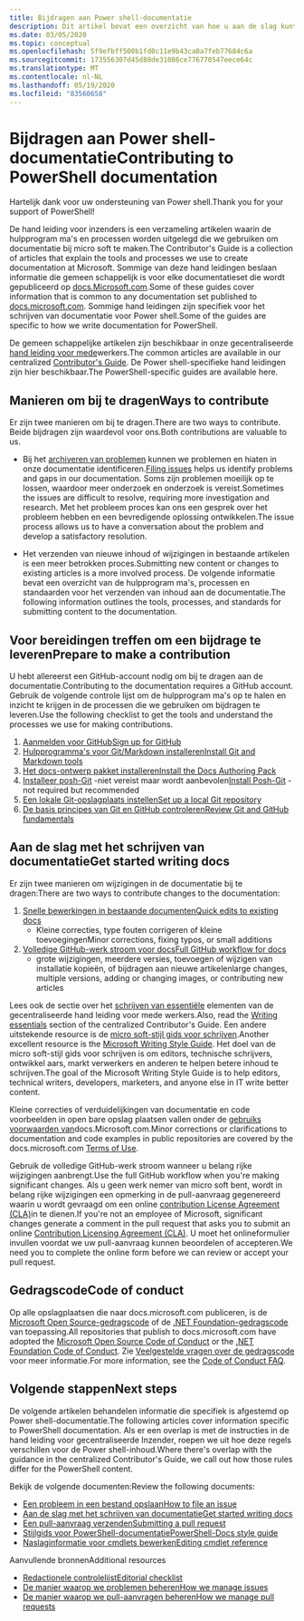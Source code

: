 ```yaml
---
title: Bijdragen aan Power shell-documentatie
description: Dit artikel bevat een overzicht van hoe u aan de slag kunt gaan als bijdrager aan de Power shell-documentatie.
ms.date: 03/05/2020
ms.topic: conceptual
ms.openlocfilehash: 5f9efbff500b1fd0c11e9b43ca0a7feb77684c6a
ms.sourcegitcommit: 173556307d45d88de31086ce776770547eece64c
ms.translationtype: MT
ms.contentlocale: nl-NL
ms.lasthandoff: 05/19/2020
ms.locfileid: "83560658"
---
```

# <a name="contributing-to-powershell-documentation"></a><span data-ttu-id="f3651-103">Bijdragen aan Power shell-documentatie</span><span class="sxs-lookup"><span data-stu-id="f3651-103">Contributing to PowerShell documentation</span></span>

<span data-ttu-id="f3651-104">Hartelijk dank voor uw ondersteuning van Power shell.</span><span class="sxs-lookup"><span data-stu-id="f3651-104">Thank you for your support of PowerShell!</span></span>

<span data-ttu-id="f3651-105">De hand leiding voor inzenders is een verzameling artikelen waarin de hulpprogram ma's en processen worden uitgelegd die we gebruiken om documentatie bij micro soft te maken.</span><span class="sxs-lookup"><span data-stu-id="f3651-105">The Contributor's Guide is a collection of articles that explain the tools and processes we use to create documentation at Microsoft.</span></span> <span data-ttu-id="f3651-106">Sommige van deze hand leidingen beslaan informatie die gemeen schappelijk is voor elke documentatieset die wordt gepubliceerd op [docs.Microsoft.com][docs].</span><span class="sxs-lookup"><span data-stu-id="f3651-106">Some of these guides cover information that is common to any documentation set published to [docs.microsoft.com][docs].</span></span> <span data-ttu-id="f3651-107">Sommige hand leidingen zijn specifiek voor het schrijven van documentatie voor Power shell.</span><span class="sxs-lookup"><span data-stu-id="f3651-107">Some of the guides are specific to how we write documentation for PowerShell.</span></span>

<span data-ttu-id="f3651-108">De gemeen schappelijke artikelen zijn beschikbaar in onze gecentraliseerde [hand leiding voor mede][contribute]werkers.</span><span class="sxs-lookup"><span data-stu-id="f3651-108">The common articles are available in our centralized [Contributor's Guide][contribute].</span></span> <span data-ttu-id="f3651-109">De Power shell-specifieke hand leidingen zijn hier beschikbaar.</span><span class="sxs-lookup"><span data-stu-id="f3651-109">The PowerShell-specific guides are available here.</span></span>

## <a name="ways-to-contribute"></a><span data-ttu-id="f3651-110">Manieren om bij te dragen</span><span class="sxs-lookup"><span data-stu-id="f3651-110">Ways to contribute</span></span>

<span data-ttu-id="f3651-111">Er zijn twee manieren om bij te dragen.</span><span class="sxs-lookup"><span data-stu-id="f3651-111">There are two ways to contribute.</span></span> <span data-ttu-id="f3651-112">Beide bijdragen zijn waardevol voor ons.</span><span class="sxs-lookup"><span data-stu-id="f3651-112">Both contributions are valuable to us.</span></span>

- <span data-ttu-id="f3651-113">Bij het [archiveren van problemen][file-an-issue] kunnen we problemen en hiaten in onze documentatie identificeren.</span><span class="sxs-lookup"><span data-stu-id="f3651-113">[Filing issues][file-an-issue] helps us identify problems and gaps in our documentation.</span></span> <span data-ttu-id="f3651-114">Soms zijn problemen moeilijk op te lossen, waardoor meer onderzoek en onderzoek is vereist.</span><span class="sxs-lookup"><span data-stu-id="f3651-114">Sometimes the issues are difficult to resolve, requiring more investigation and research.</span></span> <span data-ttu-id="f3651-115">Met het probleem proces kan ons een gesprek over het probleem hebben en een bevredigende oplossing ontwikkelen.</span><span class="sxs-lookup"><span data-stu-id="f3651-115">The issue process allows us to have a conversation about the problem and develop a satisfactory resolution.</span></span>

- <span data-ttu-id="f3651-116">Het verzenden van nieuwe inhoud of wijzigingen in bestaande artikelen is een meer betrokken proces.</span><span class="sxs-lookup"><span data-stu-id="f3651-116">Submitting new content or changes to existing articles is a more involved process.</span></span> <span data-ttu-id="f3651-117">De volgende informatie bevat een overzicht van de hulpprogram ma's, processen en standaarden voor het verzenden van inhoud aan de documentatie.</span><span class="sxs-lookup"><span data-stu-id="f3651-117">The following information outlines the tools, processes, and standards for submitting content to the documentation.</span></span>

## <a name="prepare-to-make-a-contribution"></a><span data-ttu-id="f3651-118">Voor bereidingen treffen om een bijdrage te leveren</span><span class="sxs-lookup"><span data-stu-id="f3651-118">Prepare to make a contribution</span></span>

<span data-ttu-id="f3651-119">U hebt allereerst een GitHub-account nodig om bij te dragen aan de documentatie.</span><span class="sxs-lookup"><span data-stu-id="f3651-119">Contributing to the documentation requires a GitHub account.</span></span> <span data-ttu-id="f3651-120">Gebruik de volgende controle lijst om de hulpprogram ma's op te halen en inzicht te krijgen in de processen die we gebruiken om bijdragen te leveren.</span><span class="sxs-lookup"><span data-stu-id="f3651-120">Use the following checklist to get the tools and understand the processes we use for making contributions.</span></span>

1. [<span data-ttu-id="f3651-121">Aanmelden voor GitHub</span><span class="sxs-lookup"><span data-stu-id="f3651-121">Sign up for GitHub</span></span>](/contribute/get-started-setup-github)
1. [<span data-ttu-id="f3651-122">Hulpprogramma's voor Git/Markdown installeren</span><span class="sxs-lookup"><span data-stu-id="f3651-122">Install Git and Markdown tools</span></span>](/contribute/get-started-setup-tools)
1. [<span data-ttu-id="f3651-123">Het docs-ontwerp pakket installeren</span><span class="sxs-lookup"><span data-stu-id="f3651-123">Install the Docs Authoring Pack</span></span>](/contribute/how-to-write-docs-auth-pack)
1. <span data-ttu-id="f3651-124">[Installeer posh-Git][posh-git] -niet vereist maar wordt aanbevolen</span><span class="sxs-lookup"><span data-stu-id="f3651-124">[Install Posh-Git][posh-git] - not required but recommended</span></span>
1. [<span data-ttu-id="f3651-125">Een lokale Git-opslagplaats instellen</span><span class="sxs-lookup"><span data-stu-id="f3651-125">Set up a local Git repository</span></span>](/contribute/get-started-setup-local)
1. [<span data-ttu-id="f3651-126">De basis principes van Git en GitHub controleren</span><span class="sxs-lookup"><span data-stu-id="f3651-126">Review Git and GitHub fundamentals</span></span>](/contribute/git-github-fundamentals)

## <a name="get-started-writing-docs"></a><span data-ttu-id="f3651-127">Aan de slag met het schrijven van documentatie</span><span class="sxs-lookup"><span data-stu-id="f3651-127">Get started writing docs</span></span>

<span data-ttu-id="f3651-128">Er zijn twee manieren om wijzigingen in de documentatie bij te dragen:</span><span class="sxs-lookup"><span data-stu-id="f3651-128">There are two ways to contribute changes to the documentation:</span></span>

1. [<span data-ttu-id="f3651-129">Snelle bewerkingen in bestaande documenten</span><span class="sxs-lookup"><span data-stu-id="f3651-129">Quick edits to existing docs</span></span>](/contribute/#quick-edits-to-existing-documents)
   - <span data-ttu-id="f3651-130">Kleine correcties, type fouten corrigeren of kleine toevoegingen</span><span class="sxs-lookup"><span data-stu-id="f3651-130">Minor corrections, fixing typos, or small additions</span></span>
1. [<span data-ttu-id="f3651-131">Volledige GitHub-werk stroom voor docs</span><span class="sxs-lookup"><span data-stu-id="f3651-131">Full GitHub workflow for docs</span></span>](/contribute/how-to-write-workflows-major)
   - <span data-ttu-id="f3651-132">grote wijzigingen, meerdere versies, toevoegen of wijzigen van installatie kopieën, of bijdragen aan nieuwe artikelen</span><span class="sxs-lookup"><span data-stu-id="f3651-132">large changes, multiple versions, adding or changing images, or contributing new articles</span></span>

<span data-ttu-id="f3651-133">Lees ook de sectie over het [schrijven van essentiële](/contribute/style-quick-start) elementen van de gecentraliseerde hand leiding voor mede werkers.</span><span class="sxs-lookup"><span data-stu-id="f3651-133">Also, read the [Writing essentials](/contribute/style-quick-start) section of the centralized Contributor's Guide.</span></span> <span data-ttu-id="f3651-134">Een andere uitstekende resource is de [micro soft-stijl gids voor schrijven][style-guide].</span><span class="sxs-lookup"><span data-stu-id="f3651-134">Another excellent resource is the [Microsoft Writing Style Guide][style-guide].</span></span> <span data-ttu-id="f3651-135">Het doel van de micro soft-stijl gids voor schrijven is om editors, technische schrijvers, ontwikkel aars, markt verwerkers en anderen te helpen betere inhoud te schrijven.</span><span class="sxs-lookup"><span data-stu-id="f3651-135">The goal of the Microsoft Writing Style Guide is to help editors, technical writers, developers, marketers, and anyone else in IT write better content.</span></span>

<span data-ttu-id="f3651-136">Kleine correcties of verduidelijkingen van documentatie en code voorbeelden in open bare opslag plaatsen vallen onder de [gebruiks voorwaarden van][terms-of-use]docs.Microsoft.com.</span><span class="sxs-lookup"><span data-stu-id="f3651-136">Minor corrections or clarifications to documentation and code examples in public repositories are covered by the docs.microsoft.com [Terms of Use][terms-of-use].</span></span>

<span data-ttu-id="f3651-137">Gebruik de volledige GitHub-werk stroom wanneer u belang rijke wijzigingen aanbrengt.</span><span class="sxs-lookup"><span data-stu-id="f3651-137">Use the full GitHub workflow when you're making significant changes.</span></span> <span data-ttu-id="f3651-138">Als u geen werk nemer van micro soft bent, wordt in belang rijke wijzigingen een opmerking in de pull-aanvraag gegenereerd waarin u wordt gevraagd om een online [contribution License Agreement (CLA)][cla]in te dienen.</span><span class="sxs-lookup"><span data-stu-id="f3651-138">If you're not an employee of Microsoft, significant changes generate a comment in the pull request that asks you to submit an online [Contribution Licensing Agreement (CLA)][cla].</span></span> <span data-ttu-id="f3651-139">U moet het onlineformulier invullen voordat we uw pull-aanvraag kunnen beoordelen of accepteren.</span><span class="sxs-lookup"><span data-stu-id="f3651-139">We need you to complete the online form before we can review or accept your pull request.</span></span>

## <a name="code-of-conduct"></a><span data-ttu-id="f3651-140">Gedragscode</span><span class="sxs-lookup"><span data-stu-id="f3651-140">Code of conduct</span></span>

<span data-ttu-id="f3651-141">Op alle opslagplaatsen die naar docs.microsoft.com publiceren, is de [Microsoft Open Source-gedragscode](https://opensource.microsoft.com/codeofconduct/) of de [.NET Foundation-gedragscode](https://dotnetfoundation.org/code-of-conduct) van toepassing.</span><span class="sxs-lookup"><span data-stu-id="f3651-141">All repositories that publish to docs.microsoft.com have adopted the [Microsoft Open Source Code of Conduct](https://opensource.microsoft.com/codeofconduct/) or the [.NET Foundation Code of Conduct](https://dotnetfoundation.org/code-of-conduct).</span></span> <span data-ttu-id="f3651-142">Zie [Veelgestelde vragen over de gedragscode](https://opensource.microsoft.com/codeofconduct/faq/) voor meer informatie.</span><span class="sxs-lookup"><span data-stu-id="f3651-142">For more information, see the [Code of Conduct FAQ](https://opensource.microsoft.com/codeofconduct/faq/).</span></span>

## <a name="next-steps"></a><span data-ttu-id="f3651-143">Volgende stappen</span><span class="sxs-lookup"><span data-stu-id="f3651-143">Next steps</span></span>

<span data-ttu-id="f3651-144">De volgende artikelen behandelen informatie die specifiek is afgestemd op Power shell-documentatie.</span><span class="sxs-lookup"><span data-stu-id="f3651-144">The following articles cover information specific to PowerShell documentation.</span></span> <span data-ttu-id="f3651-145">Als er een overlap is met de instructies in de hand leiding voor gecentraliseerde Inzender, roepen we uit hoe deze regels verschillen voor de Power shell-inhoud.</span><span class="sxs-lookup"><span data-stu-id="f3651-145">Where there's overlap with the guidance in the centralized Contributor's Guide, we call out how those rules differ for the PowerShell content.</span></span>

<span data-ttu-id="f3651-146">Bekijk de volgende documenten:</span><span class="sxs-lookup"><span data-stu-id="f3651-146">Review the following documents:</span></span>

- [<span data-ttu-id="f3651-147">Een probleem in een bestand opslaan</span><span class="sxs-lookup"><span data-stu-id="f3651-147">How to file an issue</span></span>](file-an-issue.md)
- [<span data-ttu-id="f3651-148">Aan de slag met het schrijven van documentatie</span><span class="sxs-lookup"><span data-stu-id="f3651-148">Get started writing docs</span></span>](get-started-writing.md)
- [<span data-ttu-id="f3651-149">Een pull-aanvraag verzenden</span><span class="sxs-lookup"><span data-stu-id="f3651-149">Submitting a pull request</span></span>](pull-requests.md)
- [<span data-ttu-id="f3651-150">Stijlgids voor PowerShell-documentatie</span><span class="sxs-lookup"><span data-stu-id="f3651-150">PowerShell-Docs style guide</span></span>](powershell-style-guide.md)
- [<span data-ttu-id="f3651-151">Naslaginformatie voor cmdlets bewerken</span><span class="sxs-lookup"><span data-stu-id="f3651-151">Editing cmdlet reference</span></span>](editing-cmdlet-ref.md)

<span data-ttu-id="f3651-152">Aanvullende bronnen</span><span class="sxs-lookup"><span data-stu-id="f3651-152">Additional resources</span></span>

- [<span data-ttu-id="f3651-153">Redactionele controlelijst</span><span class="sxs-lookup"><span data-stu-id="f3651-153">Editorial checklist</span></span>](editorial-checklist.md)
- [<span data-ttu-id="f3651-154">De manier waarop we problemen beheren</span><span class="sxs-lookup"><span data-stu-id="f3651-154">How we manage issues</span></span>](managing-issues.md)
- [<span data-ttu-id="f3651-155">De manier waarop we pull-aanvragen beheren</span><span class="sxs-lookup"><span data-stu-id="f3651-155">How we manage pull requests</span></span>](managing-pull-requests.md)

<!--link refs-->
[cla]: https://cla.microsoft.com/
[contribute]: /contribute/
[docs]: https://docs.microsoft.com/
[file-an-issue]: file-an-issue.md
[posh-git]: https://www.powershellgallery.com/packages/posh-git
[psdocs]: https://docs.microsoft.com/powershell
[style-guide]: https://docs.microsoft.com/style-guide/welcome/
[terms-of-use]: https://docs.microsoft.com/legal/termsofuse
